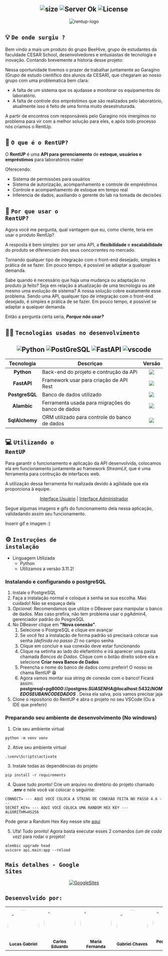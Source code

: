 <h2 align="center">
 <img src="https://img.shields.io/badge/REPO Size-231 KB-blue?style=for-the-badge" alt="size" />
  <img src="https://img.shields.io/badge/Languages-1-blue?style=for-the-badge" alt="Server Ok" />
  <img src="https://img.shields.io/badge/License-MIT-blue?color=blue&style=for-the-badge" alt="License" />
</h2>
<div align="center" alt="RentUpLogo">
 
 ![rentup-logo](https://github.com/BeHive-CESAR/RentUP/assets/114539692/0e52f689-4465-459c-ba1c-0bd0cc6ea1c4)

</div>

## 💡 <code>De onde surgiu ?</code>
Bem vindo a mais um produto do grupo BeeHive, grupo de estudantes da faculdade CESAR School, desenvolvedores e entusiastas de tecnologia e inovação.
Contando brevemente a historia desse projeto:

Nessa oportunidade tivemos o prazer de trabalhar juntamente ao Garagino (Grupo de estudo cientifico dos alunos da CESAR), que chegaram ao nosso grupo com uma problematica bem clara:
- A falta de um sistema que os ajudasse a monitorar os equipamentos do laboratório.
- A falta de controle dos empréstimos que são realizados pelo laboratório,  atualmente isso é feito de uma forma muito desestruturada.

A partir de encontros com responsáveis pelo Garagino nós imergimos no problema para vir com a melhor solução para eles, e após todo processo nós criamos o RentUp.

## 🤔 <code>O que é o RentUP? </code>
O **RentUP** é uma **API para gerenciamento** de **estoque, usuários e empréstimos** para laboratórios maker

Oferecendo:
- Sistema de permissões para usuários
- Sistema de autorização, acompanhamento e controle de empréstimos
- Controle e acompanhamento de estoque em tempo real
- Inferencia de dados, auxiliando o gerente do lab na tomada de decisões

## 🦄 <code>Por que usar o RentUP?</code>
  
Agora você me pergunta, qual vantagem que eu, como cliente, teria em usar o produto RentUp?

A resposta é bem simples: por ser uma API, a **flexibilidade** e **escalabilidade** do produto se diferenciam dos seus concorrentes no mercado.

Tornando qualquer tipo de integração com o front-end desejado, simples e prática de se fazer. Em pouco tempo, é possível se adaptar a qualquer demanda.

Sabe quando é necessário que haja uma mudança ou adaptação no produto já feito? Seja em relação à atualização de uma tecnologia ou até mesmo uma evolução de sistema? A nossa solução cobre exatamente esse problema. Sendo uma API, qualquer tipo de integração com o front-end desejado, é simples e prática de se fazer. Em pouco tempo, é possível se adaptar a qualquer demanda.

Então a pergunta certa seria, ***Porque não usar?*** 

## 🧑‍💻 <code>Tecnologias usadas no desenvolvimento</code>

<h2 align="center">
  <img src="https://img.shields.io/badge/Python-FFD43B?style=for-the-badge&logo=python&logoColor=blue" alt="Python" />
  
  <img src="https://img.shields.io/badge/PostgreSQL-316192?style=for-the-badge&logo=postgresql&logoColor=white" alt="PostGreSQL" />
  <img src="https://img.shields.io/badge/fastapi-109989?style=for-the-badge&logo=FASTAPI&logoColor=white" alt="FastAPI" />
  <img src="https://img.shields.io/badge/Visual_Studio_Code-0078D4?style=for-the-badge&logo=visual%20studio%20code&logoColor=white" alt="vscode" />
</h2>

<div align="center">

| Tecnologia | Descriçao | Versão |
|:---:|---------|:-----------:|
|  **Python**  |Back-end do projeto e contrução da APi| <img src="https://img.shields.io/badge/3.11.2-black" /> |
|  **FastAPI**  |Framework usar para criação de API Rest|    <img src="https://img.shields.io/badge/0.103.2-black" />       |
|  **PostgreSQL**  |Banco de dados utilizado|    <img src="https://img.shields.io/badge/15.3-black" /> |
|  **Alambic**  | Ferramenta usada para migrações do banco de dados |    <img src="https://img.shields.io/badge/1.12.1-black" /> |
|  **SqlAlchemy**  | ORM utilizado para controle do banco de dados |    <img src="https://img.shields.io/badge/2.0.20-black" /> |

</div>

## 💻 <code>Utilizando o RentUP</code>
Para garantir o funcionamento e aplicação da API desenvolvida, colocamos ela em funcionamento juntamente ao framework *StreamLit*, que é uma ferramenta para contrução de interfaces web.

A utilização dessa ferramenta foi realizada devido à agilidade que ela proporciona à equipe.

<div align="center" justify-content= "space-around">

[Interface Usuário](https://github.com/BeHive-CESAR/frontUserRentUp) |
[Interface Administrador](https://github.com/BeHive-CESAR/frontAdmRentUp)

</div>


Segue algumas imagens e gifs do funcionamento dela nessa aplicação, validadando assim seu funcionamento.

Inserir gif e imagem :)

## ⚙️ <code>Instruções de instalação</code>

- Linguagem Utilizada
    - Python
    -  Utilizamos a versão 3.11.2!
### Instalando e configurando o postgreSQL
1. Instale o <a src="https://www.postgresql.org/download/">PostgreSQL</a>
2. Faça a instalação normal e coloque a senha se sua escolha. Mas cuidado! Não se esqueça dela
3. *Opcional:* Recomendamos que utilize o <a src="https://dbeaver.io/download/">DBeaver</a> para manipular o banco de dados. Mas caso prefira, não tem problema usar o pgAdmin4, gerenciador padrão do PosgreSQL
4. No DBeaver clique em **"Nova conexão"**. 
    1. Selecione o PostgreSQL e clique em avançar
    2. Se você fez a instalação de forma padrão só precisará colocar sua senha *(definida no passo 2)* no campo senha
    3. Clique em concluir e sua conexão deve estar funcionando
    4. Clique na setinha ao lado do elefantinho e irá aparecer uma pasta chamada *Bancos de Dados*. Clique com o  botão direito sobre ela e selecione **Criar nova Banco de Dados**
    5. Preencha o nome do banco de dados como preferir! O nosso se chama RentUP 😁
    6. Agora vamos montar sua string de conexão com o banco! Ficará assim: **postgresql+pg8000://postgres:*SUASENHA*@localhost:5432/*NOMEDOSEUBANCODEDADOS*** . Deixa ela salva, pois vamos precisar jaja
5. Clone o repositorio do RentUP e abra o projeto no seu VSCode (Ou a IDE que preferir)
### Preparando seu ambiente de desenvolvimento (No windows)
1. Crie seu ambiente virtual 
```
python -m venv venv
```
2. Ative seu ambiente virtual
```
.\venv\Scripts\activate
```
3. Instale todas as dependências do projeto
```
pip install -r requirements
```
4. Quase tudo pronto! Crie um arquivo no diretório do projeto chamado **.env** e nele você vai colocar o seguinte:
```
CONNECT= --- AQUI VOCÊ COLOCA A STRING DE CONEXÃO FEITA NO PASSO 4.6 ---
SECRET_KEY= --- AQUI VOCÊ COLOCA UMA RANDOM HEX KEY ---
ALGORITHM=HS256
``` 
Pode gerar a Random Hex Key nesse site <a href="https://www.browserling.com/tools/random-hex">aqui</a>

5. Ufa! Tudo pronto! Agora basta executar esses 2 comandos *(um de cada vez)* para rodar o projeto!
```
alembic upgrade head
uvicorn api.main:app --reload
```

## <code>Mais detalhes - Google Sites</code>
<div align="center">
 <a href="">
  
  [![GoogleSites](https://img.shields.io/badge/Acessar%20Site%20-Google%20Sites-%)](https://sites.google.com/cesar.school/beehive/início)

</a>
</div>


##
## <code>Desenvolvido por:</code>
<div align="center">
  <table>
    <tr>
      <td align="center"><a href=https://github.com/lucasgdbs><img style="border-radius: 50%;" src="https://avatars.githubusercontent.com/LucasGdBS?v=4" width="100px;" alt=""/><br /><sub><b>Lucas Gabriel</b></sub><br /></a></td>
      <td align="center"><a href=https://github.com/Carlos3du><img style="border-radius: 50%;" src="https://avatars.githubusercontent.com/Carlos3du" width="100px;" alt=""/><br /><sub><b>Carlos Eduardo</b></sub><br /></a></td>
      <td align="center"><a href=https://github.com/FernandaFBMarques><img style="border-radius: 50%;" src="https://avatars.githubusercontent.com/FernandaFBMarques" width="100px;" alt=""/><br /><sub><b>Maria Fernanda</b></sub><br /></a></td>
      <td align="center"><a href=https://github.com/Gabriel-Chaves0><img style="border-radius: 50%;" src="https://avatars.githubusercontent.com/Gabriel-Chaves0" width="100px;" alt=""/><br /><sub><b>Gabriel Chaves</b></sub><br /></a></td>
      <td align="center"><a href=https://github.com/PedroVillasBoas><img style="border-radius: 50%;" src="https://avatars.githubusercontent.com/PedroVillasBoas" width="100px;" alt=""/><br /><sub><b>Pedro Villas Boas</b></sub><br /></a></td>
      <td align="center"><a href=https://github.com/Caiobadv><img style="border-radius: 50%;" src="https://avatars.githubusercontent.com/Caiobadv" width="100px;" alt=""/><br /><sub><b>Caio Barreto</b></sub><br /></a></td>
    </tr>
  </table>
</div>
